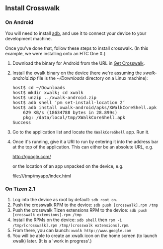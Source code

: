 ## Install Crosswalk
### On Android

You will need to install [adb](http://developer.android.com/tools/help/adb.html), and use it to connect your device to your development machine.

Once you've done that, follow these steps to install crosswalk. (In this example, we were installing onto an HTC One X.)

1.  Download the binary for Android from the URL in <a href="#Get Crosswalk">Get Crosswalk</a>.

1.  Install the xwalk binary on the device (here we're assuming the *xwalk-android.zip* file is the *~/Downloads* directory on a Linux machine):

    <pre>
    host$ cd ~/Downloads
    host$ mkdir xwalk; cd xwalk
    host$ unzip ../xwalk-android.zip
    host$ adb shell ‘pm set-install-location 2’
    host$ adb install xwalk-android/apks/XWalkCoreShell.apk
        629 KB/s (18634788 bytes in 28.899s)
        pkg: /data/local/tmp/XWalkCoreShell.apk
    Success
    </pre>

1.  Go to the application list and locate the `XWalkCoreShell` app. Run it.

1.  Once it's running, give it a URI to run by entering it into the address bar at the top of the application. This can either be an absolute URL, e.g.

    http://google.com/

    or the location of an app unpacked on the device, e.g.

    file:///tmp/myapp/index.html

### On Tizen 2.1

1. Log into the device as root by default: `sdb root on`.
1. Push the crosswalk RPM to the device: `sdb push [crosswalk].rpm /tmp`
1. Push the crosswalk Tizen extensions RPM to the device: `sdb push [crosswalk extensions].rpm /tmp`
1. Install the RPMs on the device: `sdb shell` then `rpm -i /tmp/[crosswalk].rpm /tmp/[crosswalk extensions].rpm`.
1. From there, you can launch: `xwalk http://www.google.com`
1. You will be able to create an xwalk icon on the home screen (to launch xwalk) later. (It is a 'work in progress'.)